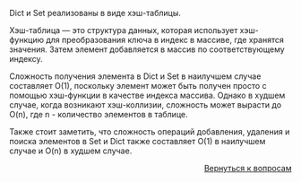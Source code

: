 Dict и Set реализованы в виде хэш-таблицы.

Хэш-таблица — это структура данных, которая использует хэш-функцию для преобразования ключа в индекс в массиве, где
хранятся значения. Затем элемент добавляется в массив по соответствующему индексу.

Сложность получения элемента в Dict и Set в наилучшем случае составляет O(1), поскольку элемент может быть получен
просто с помощью хэш-функции в качестве индекса массива. Однако в худшем случае, когда возникают хэш-коллизии, сложность
может вырасти до O(n), где n - количество элементов в таблице.

Также стоит заметить, что сложность операций добавления, удаления и поиска элементов в Set и Dict также составляет O(1)
в наилучшем случае и O(n) в худшем случае.

<div align="right">

[Вернуться к вопросам](../Вопросы.md)

</div>
